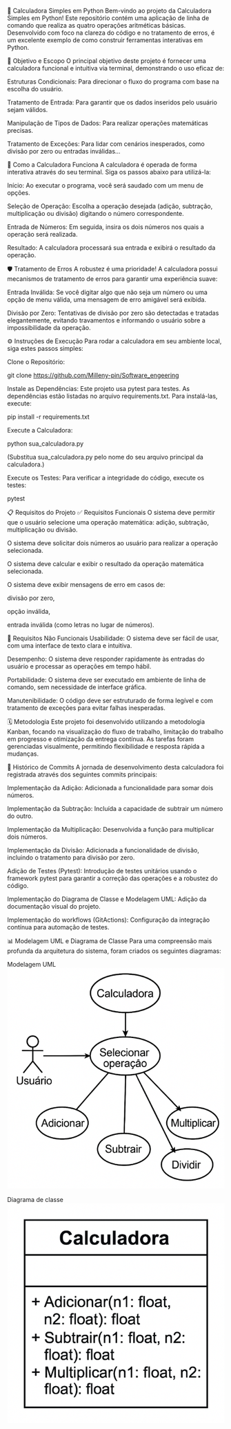 🧮 Calculadora Simples em Python
Bem-vindo ao projeto da Calculadora Simples em Python! Este repositório contém uma aplicação de linha de comando que realiza as quatro operações aritméticas básicas. Desenvolvido com foco na clareza do código e no tratamento de erros, é um excelente exemplo de como construir ferramentas interativas em Python.

🎯 Objetivo e Escopo
O principal objetivo deste projeto é fornecer uma calculadora funcional e intuitiva via terminal, demonstrando o uso eficaz de:

Estruturas Condicionais: Para direcionar o fluxo do programa com base na escolha do usuário.

Tratamento de Entrada: Para garantir que os dados inseridos pelo usuário sejam válidos.

Manipulação de Tipos de Dados: Para realizar operações matemáticas precisas.

Tratamento de Exceções: Para lidar com cenários inesperados, como divisão por zero ou entradas inválidas...

🚀 Como a Calculadora Funciona
A calculadora é operada de forma interativa através do seu terminal. Siga os passos abaixo para utilizá-la:

Início: Ao executar o programa, você será saudado com um menu de opções.

Seleção de Operação: Escolha a operação desejada (adição, subtração, multiplicação ou divisão) digitando o número correspondente.

Entrada de Números: Em seguida, insira os dois números nos quais a operação será realizada.

Resultado: A calculadora processará sua entrada e exibirá o resultado da operação.

🛡️ Tratamento de Erros
A robustez é uma prioridade! A calculadora possui mecanismos de tratamento de erros para garantir uma experiência suave:

Entrada Inválida: Se você digitar algo que não seja um número ou uma opção de menu válida, uma mensagem de erro amigável será exibida.

Divisão por Zero: Tentativas de divisão por zero são detectadas e tratadas elegantemente, evitando travamentos e informando o usuário sobre a impossibilidade da operação.

⚙️ Instruções de Execução
Para rodar a calculadora em seu ambiente local, siga estes passos simples:

Clone o Repositório:

git clone https://github.com/Milleny-pin/Software_engeering

Instale as Dependências:
Este projeto usa pytest para testes. As dependências estão listadas no arquivo requirements.txt. Para instalá-las, execute:

pip install -r requirements.txt

Execute a Calculadora:

python sua_calculadora.py

(Substitua sua_calculadora.py pelo nome do seu arquivo principal da calculadora.)

Execute os Testes:
Para verificar a integridade do código, execute os testes:

pytest

📋 Requisitos do Projeto
✅ Requisitos Funcionais
O sistema deve permitir que o usuário selecione uma operação matemática: adição, subtração, multiplicação ou divisão.

O sistema deve solicitar dois números ao usuário para realizar a operação selecionada.

O sistema deve calcular e exibir o resultado da operação matemática selecionada.

O sistema deve exibir mensagens de erro em casos de:

divisão por zero,

opção inválida,

entrada inválida (como letras no lugar de números).

🚀 Requisitos Não Funcionais
Usabilidade: O sistema deve ser fácil de usar, com uma interface de texto clara e intuitiva.

Desempenho: O sistema deve responder rapidamente às entradas do usuário e processar as operações em tempo hábil.

Portabilidade: O sistema deve ser executado em ambiente de linha de comando, sem necessidade de interface gráfica.

Manutenibilidade: O código deve ser estruturado de forma legível e com tratamento de exceções para evitar falhas inesperadas.

🗓️ Metodologia
Este projeto foi desenvolvido utilizando a metodologia Kanban, focando na visualização do fluxo de trabalho, limitação do trabalho em progresso e otimização da entrega contínua. As tarefas foram gerenciadas visualmente, permitindo flexibilidade e resposta rápida a mudanças.

📜 Histórico de Commits
A jornada de desenvolvimento desta calculadora foi registrada através dos seguintes commits principais:

Implementação da Adição: Adicionada a funcionalidade para somar dois números.

Implementação da Subtração: Incluída a capacidade de subtrair um número do outro.

Implementação da Multiplicação: Desenvolvida a função para multiplicar dois números.

Implementação da Divisão: Adicionada a funcionalidade de divisão, incluindo o tratamento para divisão por zero.

Adição de Testes (Pytest): Introdução de testes unitários usando o framework pytest para garantir a correção das operações e a robustez do código.

Implementação do Diagrama de Classe e Modelagem UML: Adição da documentação visual do projeto.

Implementação do workflows (GitActions): Configuração da integração contínua para automação de testes.

📊 Modelagem UML e Diagrama de Classe
Para uma compreensão mais profunda da arquitetura do sistema, foram criados os seguintes diagramas:



Modelagem UML
![Modelagem UML Calculadora](images/UML.png)

Diagrama de classe
![Diagrama de classe Calculadora](images/Diagrama.png)
